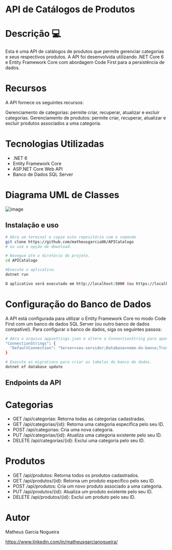 # API de Catálogos de Produtos

# Descrição 💻

Esta é uma API de catálogos de produtos que permite gerenciar categorias e seus respectivos produtos. A API foi desenvolvida utilizando .NET Core 6 e Entity Framework Core com abordagem Code First para a persistência de dados.

# Recursos 

A API fornece os seguintes recursos:

Gerenciamento de categorias: permite criar, recuperar, atualizar e excluir categorias.
Gerenciamento de produtos: permite criar, recuperar, atualizar e excluir produtos associados a uma categoria.

# Tecnologias Utilizadas

- .NET 6
- Entity Framework Core
- ASP.NET Core Web API
- Banco de Dados SQL Server

# Diagrama UML de Classes

![image](https://github.com/matheusgarcia06/APICatalogo/assets/73717076/92dca689-8683-4acd-b0e5-c7de5e982521)

## Instalação e uso

```bash
# Abra um terminal e copie este repositório com o comando
git clone https://github.com/matheusgarcia06/APICatalogo
# ou use a opção de download.

# Navegue até o diretório do projeto.
cd APICatalogo

#Execute o aplicativo.
dotnet run

O aplicativo será executado em http://localhost:5000 (ou https://localhost:5001 com HTTPS ativado).
```

# Configuração do Banco de Dados
A API está configurada para utilizar o Entity Framework Core no modo Code First com um banco de dados SQL Server (ou outro banco de dados compatível). Para configurar o banco de dados, siga os seguintes passos:


```bash
# Abra o arquivo appsettings.json e altere a ConnectionString para apontar para o seu banco de dados SQL Server.
"ConnectionStrings": {
  "DefaultConnection": "Server=seu-servidor;Database=nome-do-banco;Trusted_Connection=True;"
}

# Execute as migrations para criar as tabelas do banco de dados.
dotnet ef database update
```

## Endpoints da API

# Categorias

- GET /api/categorias: Retorna todas as categorias cadastradas.
- GET /api/categorias/{id}: Retorna uma categoria específica pelo seu ID.
- POST /api/categorias: Cria uma nova categoria.
- PUT /api/categorias/{id}: Atualiza uma categoria existente pelo seu ID.
- DELETE /api/categorias/{id}: Exclui uma categoria pelo seu ID.

# Produtos
- GET /api/produtos: Retorna todos os produtos cadastrados.
- GET /api/produtos/{id}: Retorna um produto específico pelo seu ID.
- POST /api/produtos: Cria um novo produto associado a uma categoria.
- PUT /api/produtos/{id}: Atualiza um produto existente pelo seu ID.
- DELETE /api/produtos/{id}: Exclui um produto pelo seu ID.

# Autor

Matheus Garcia Nogueira

https://www.linkedin.com/in/matheusgarcianogueira/
